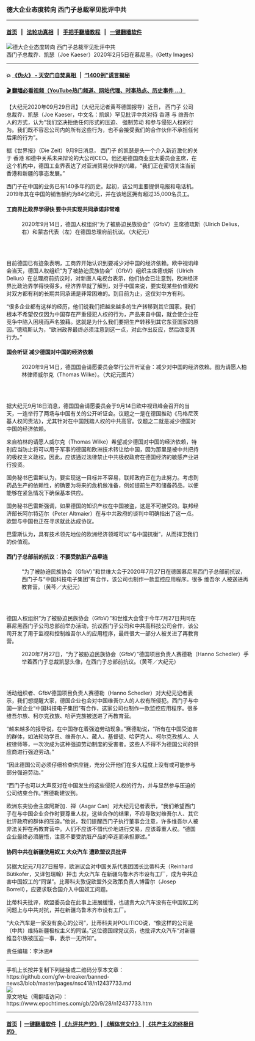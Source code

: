 ### 德大企业态度转向 西门子总裁罕见批评中共
------------------------

#### [首页](https://github.com/gfw-breaker/banned-news3/blob/master/README.md) &nbsp;&nbsp;|&nbsp;&nbsp; [法轮功真相](https://github.com/begood0513/basic/blob/master/README.md)  &nbsp;&nbsp;|&nbsp;&nbsp; [手把手翻墙教程](https://github.com/gfw-breaker/guides/wiki)  &nbsp;&nbsp;|&nbsp;&nbsp; [一键翻墙软件](https://github.com/gfw-breaker/nogfw/blob/master/README.md)  



<div><img alt="德大企业态度转向 西门子总裁罕见批评中共" class="attachment-djy_600_400 size-djy_600_400 wp-post-image" src="https://i.epochtimes.com/assets/uploads/2020/09/GettyImages-1198710088-600x400.jpg"/>
<div class="caption">
 西门子总裁乔．凯瑟（Joe Kaeser）2020年2月5日在慕尼黑。(Getty Images）
</div></div><hr/>

#### 💥 [《伪火》 - 天安门自焚真相 ](http://158.247.195.190:10000/videos/blog/weihuo.html)&nbsp; |&nbsp; [“1400例”谎言揭秘  ](http://158.247.195.190:10000/videos/blog/jiexi1400.html)

#### [ 🎬  翻墙必看视频（YouTube热门频道、网站代理、时事热点、历史事件 ...）](https://github.com/gfw-breaker/links/blob/master/banned.md)

<div><p>
 【大纪元2020年09月29日讯】（大纪元记者黄芩德国报导）近日，
 <ok href="https://www.epochtimes.com/gb/tag/%E8%A5%BF%E9%97%A8%E5%AD%90.html">
  西门子
 </ok>
 公司总裁乔．凯瑟（Joe Kaeser，中文名：凯飒）罕见批评中共对待
 <ok href="https://www.epochtimes.com/gb/tag/%E9%A6%99%E6%B8%AF.html">
  香港
 </ok>
 与
 <ok href="https://www.epochtimes.com/gb/tag/%E7%BB%B4%E5%90%BE%E5%B0%94.html">
  维吾尔
 </ok>
 人的方式，认为“我们坚决拒绝任何形式的压迫、
 <ok href="https://www.epochtimes.com/gb/tag/%E5%BC%BA%E5%88%B6%E5%8A%B3%E5%8A%A8.html">
  强制劳动
 </ok>
 和参与侵犯人权的行为。我们既不容忍公司内的所有这些行为，也不会接受我们的合作伙伴不承担任何后果的行为”。
</p>
<p>
 据《世界报》（Die Zeit）9月9日消息，
 <ok href="https://www.epochtimes.com/gb/tag/%E8%A5%BF%E9%97%A8%E5%AD%90.html">
  西门子
 </ok>
 的凯瑟是头一个介入新近激化的关于
 <ok href="https://www.epochtimes.com/gb/tag/%E9%A6%99%E6%B8%AF.html">
  香港
 </ok>
 和德中关系未来辩论的大公司CEO。他还是德国商业亚太委员会主席，在这个机构中，德国工业界表达了对亚洲贸易伙伴的兴趣，“我们正在密切关注当前香港和新疆的事态发展。”
</p>
<p>
 西门子在中国的业务已有140多年的历史。起初，该公司主要提供电报和电话机。2019年其在中国的销售额约为84亿欧元，并在该地区拥有超过35,000名员工。
</p>
<h4>
 工商界比政界学得快 要中共实现共同承诺非常难
</h4>
<figure class="wp-caption aligncenter" id="attachment_12403934" style="width: 600px">
 <ok href="https://i.epochtimes.com/assets/uploads/2020/09/23d6a1e5c18f242d-1.jpg">
  <img alt="" class="size-large wp-image-12403934" src="https://i.epochtimes.com/assets/uploads/2020/09/23d6a1e5c18f242d-1-600x450.jpg"/>
 </ok>
 <br/><figcaption class="wp-caption-text">
  2020年9月14日，德国人权组织“为了被胁迫民族协会”（GfbV）主席德琉斯（Ulrich Delius，右）和蒙古代表（左）在德国总理府前抗议。（大纪元）
 </figcaption><br/>
</figure><br/>
<p>
 目前德国已有迹象表明，工商界开始认识到要减少对中国的经济依赖。欧中视讯峰会当天，德国人权组织“为了被胁迫民族协会”（GfbV）组织主席德琉斯（Ulrich Delius）在总理府前抗议时，对新唐人电视台表示，他们协会已注意到，欧洲经济界比政治界学得快得多，经济界早就了解到，对于中国来说，要实现某些价值观和对双方都有利的长期共同承诺是非常困难的。到目前为止，这仅对中方有利。
</p>
<p>
 “很多企业都有这样的经历，他们说我们把越来越多的生产转移到其它国家。我们根本不希望仅仅因为中国存在严重侵犯人权的行为，产品来自中国，就会使企业在竞争中陷入困境而声名狼藉。这就是为什么我们要把生产转移到其它东亚国家的原因。”德琉斯认为，“欧洲政界最终必须注意到这一点，对此作出反应，然后改变其行为。”
</p>
<h4>
 国会听证 减少德国对中国的经济依赖
</h4>
<figure class="wp-caption aligncenter" id="attachment_12410994" style="width: 600px">
 <ok href="https://i.epochtimes.com/assets/uploads/2020/09/P1120456-800x450-1.jpeg">
  <img alt="" class="size-large wp-image-12410994" src="https://i.epochtimes.com/assets/uploads/2020/09/P1120456-800x450-1-600x338.jpeg"/>
 </ok>
 <br/><figcaption class="wp-caption-text">
  2020年9月14日，德国国会请愿委员会举行公开听证会：减少对中国的经济依赖。图为请愿人柏林律师威尔克（Thomas Wilke）。（大纪元图片）
 </figcaption><br/>
</figure><br/>
<p>
 据大纪元9月18日消息，德国国会请愿委员会于9月14日欧中视讯峰会召开的当天，一连举行了两场与中国有关的公开听证会。议题之一是在德国推动《马格尼茨基人权问责法》，尤其针对在中国践踏人权的中共高官。议题之二就是减少德国对中国的经济依赖。
</p>
<p>
 来自柏林的请愿人威尔克（Thomas Wilke）希望减少德国对中国的经济依赖，特别应当防止将可以用于军事的德国和欧洲技术转让给中国，因为那里是被中共把持的极权主义政权。因此，应该通过法律禁止中共极权政府在德国经济的敏感产业进行投资。
</p>
<p>
 国务秘书巴雷斯认为，要实现这一目标并不容易，联邦政府正在为此努力。考虑到药品生产的依赖性，的确要为将来的危机做准备，例如提前生产和储备药品，以便能够在紧急情况下确保基本供应。
</p>
<p>
 国务秘书巴雷斯强调，如果德国的知识产权在中国被盗，这是不可接受的。联邦经济部长阿尔特迈尔（Peter Altmaier）在与中共政府的谈判中明确指出了这一点。欧盟与中国也正在寻求就此达成协议。
</p>
<p>
 巴雷斯认为，具有技术领先地位的欧洲经济领域可以“与中国抗衡”，从而捍卫我们的价值观。
</p>
<h4>
 西门子总部前的抗议：不要受肮脏产品牵连
</h4>
<figure class="wp-caption aligncenter" id="attachment_12437762" style="width: 600px">
 <ok href="https://i.epochtimes.com/assets/uploads/2020/09/IMG_5798.jpg">
  <img alt="" class="size-large wp-image-12437762" src="https://i.epochtimes.com/assets/uploads/2020/09/IMG_5798-600x400.jpg"/>
 </ok>
 <br/><figcaption class="wp-caption-text">
  “为了被胁迫民族协会（GfbV）”和世维大会于2020年7月27日在德国慕尼黑西门子总部前抗议，西门子与“中国科技电子集团”有合作，该公司也制作一款监控应用程序。很多
  <ok href="https://www.epochtimes.com/gb/tag/%E7%BB%B4%E5%90%BE%E5%B0%94.html">
   维吾尔
  </ok>
  人被送进再教育营。（黄芩／大纪元）
 </figcaption><br/>
</figure><br/>
<p>
 德国人权组织“为了被胁迫民族协会（GfbV）”和世维大会曾于今年7月27日共同在慕尼黑西门子公司总部前举办活动，抗议西门子公司和中共高科技公司合作，该公司开发了用于监视和控制维吾尔人的应用程序，最终很大一部分人被关进了再教育营。
</p>
<figure class="wp-caption aligncenter" id="attachment_12437763" style="width: 600px">
 <ok href="https://i.epochtimes.com/assets/uploads/2020/09/IMG_5833.jpg">
  <img alt="" class="size-large wp-image-12437763" src="https://i.epochtimes.com/assets/uploads/2020/09/IMG_5833-600x400.jpg"/>
 </ok>
 <br/><figcaption class="wp-caption-text">
  2020年7月27日，“为了被胁迫民族协会（GfbV）”德国项目负责人赛德勒（Hanno Schedler）手举着西门子总裁凯瑟头像，在西门子总部前抗议。（黄芩／大纪元）
 </figcaption><br/>
</figure><br/>
<p>
 活动组织者、GfbV德国项目负责人赛德勒（Hanno Schedler）对大纪元记者表示，我们想提醒大家，德国企业也会对中国维吾尔人的人权有所侵犯。西门子与中国一家企业“中国科技电子集团”有合作，这家公司也制作一款监控应用程序。很多维吾尔族、柯尔克孜族、哈萨克族被送进了再教育营。
</p>
<p>
 “越来越多的报导说，在中国存在着强迫劳动现象。”赛德勒说，“所有在中国受迫害的群体，如法轮功学员、维吾尔人、藏人、基督徒、哈萨克人、柯尔克孜族人、人权律师等，一次次成为这种强迫劳动制度的受害者。这些人不得不为德国公司的供应商进行强迫劳动。”
</p>
<p>
 “因此德国公司必须仔细检查供应链，充分公开他们在多大程度上没有或可能参与部分强迫劳动。”
</p>
<p>
 “西门子也可以大声反对在中国发生的这些侵犯人权的行为，并与显然参与压迫的公司结束合作。”赛德勒建议到。
</p>
<p>
 欧洲东突协会主席阿斯加．禅（Asgar Can）对大纪元记者表示，“我们希望西门子在与中国企业合作时要尊重人权，这些合作的结果，不应导致对维吾尔人、其它批评政府的群体的压迫。”他说，我们提醒西门子执行董事会注意，许多维吾尔人被非法关押在再教育营中。人们不应该不惜代价地进行交易，应该尊重人权。“德国企业最终必须醒悟，注意不要受肮脏产品的牵连而承担罪过。”
</p>
<h4>
 协同中共在新疆使用奴工
 <ok href="https://www.epochtimes.com/gb/tag/%E5%A4%A7%E4%BC%97%E6%B1%BD%E8%BD%A6.html">
  大众汽车
 </ok>
 遭欧盟议员批评
</h4>
<p>
 另据大纪元7月27日报导，欧洲议会对中国关系代表团团长比蒂科夫（Reinhard Bütikofer，又译包瑞翰）抨击
 <ok href="https://www.epochtimes.com/gb/tag/%E5%A4%A7%E4%BC%97%E6%B1%BD%E8%BD%A6.html">
  大众汽车
 </ok>
 在新疆乌鲁木齐市设有工厂，成为中共迫害中国奴工的“同谋”。比蒂科夫敦促欧盟外交政策负责人博雷尔（Josep Borrell），应要求联合国介入中国奴工问题。
</p>
<p>
 比蒂科夫批评，欧盟委员会在此事上进展缓慢，也谴责大众汽车没有在中国奴工的问题上与中共对抗，并在新疆乌鲁木齐市设有工厂。
</p>
<p>
 “大众汽车是一家没有良心的公司”，比蒂科夫对POLITICO说，“像这样的公司是（中共）维持新疆极权主义的同谋。”这位德国绿党议员，也批评大众汽车“对新疆维吾尔族被压迫一事，表示一无所知”。
</p>
<p>
 责任编辑：李沐恩#
</p>
</div>
<hr/>
手机上长按并复制下列链接或二维码分享本文章：<br/>
https://github.com/gfw-breaker/banned-news3/blob/master/pages/nsc418/n12437733.md <br/>
<a href='https://github.com/gfw-breaker/banned-news3/blob/master/pages/nsc418/n12437733.md'><img src='https://github.com/gfw-breaker/banned-news3/blob/master/pages/nsc418/n12437733.md.png'/></a> <br/>
原文地址（需翻墙访问）：https://www.epochtimes.com/gb/20/9/28/n12437733.htm


------------------------
#### [首页](https://github.com/gfw-breaker/banned-news3/blob/master/README.md) &nbsp;|&nbsp; [一键翻墙软件](https://github.com/gfw-breaker/nogfw/blob/master/README.md) &nbsp;| [《九评共产党》](https://github.com/gfw-breaker/9ping.md/blob/master/README.md#九评之一评共产党是什么) | [《解体党文化》](https://github.com/gfw-breaker/jtdwh.md/blob/master/README.md) | [《共产主义的终极目的》](https://github.com/gfw-breaker/gczydzjmd.md/blob/master/README.md)


<img src='http://gfw-breaker.win/banned-news3/pages/nsc418/n12437733.md' width='0px' height='0px'/>